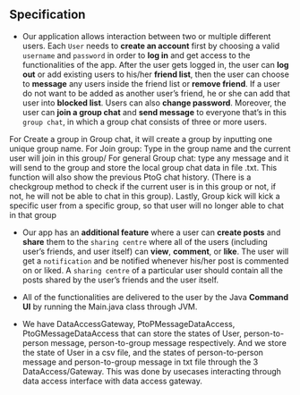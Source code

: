 ## Specification

* Our application allows interaction between two or multiple different users. Each `User` needs to **create an account** first by choosing a valid `username` and `password` in order to **log in** and get access to the functionalities of the app. After the user gets logged in, the user can **log out** or add existing users to his/her **friend list**, then the user can choose to **message** any users inside the friend list or **remove friend**. If a user do not want to be added as another user’s friend, he or she can add that user into **blocked list**. Users can also **change password**. Moreover, the user can **join a group chat** and **send message** to everyone that’s in this `group chat`, in which a group chat consists of three or more users.

For Create a group in Group chat, it will create a group by inputting one unique group name.
For Join group: Type in the group name and the current user will join in this group/
For general Group chat: type any message and it will send to the group and store the local group chat data in file .txt. This function will also show the previous PtoG chat history. (There is a checkgroup method to check if the current user is in this group or not, if not, he will not be able to chat in this group). Lastly, Group kick will kick a specific user from a specific group, so that user will no longer able to chat in that group

* Our app has an **additional feature** where a user can **create posts** and **share** them to the `sharing centre` where all of the users (including user’s friends, and user itself) can **view**, **comment**, or **like**. The user will get a `notification` and be notified whenever his/her post is commented on or liked. A `sharing centre` of a particular user should contain all the posts shared by the user’s friends and the user itself. 

* All of the functionalities are delivered to the user by the Java **Command UI** by running the Main.java class through JVM.

* We have DataAccessGateway, PtoPMessageDataAccess, PtoGMessageDataAccess that can store the states of User, person-to-person message, person-to-group message respectively. And we store the state of User in a csv file, and the states of person-to-person message and person-to-group message in txt file through the 3 DataAccess/Gateway. This was done by usecases interacting through data access interface with data access gateway.
